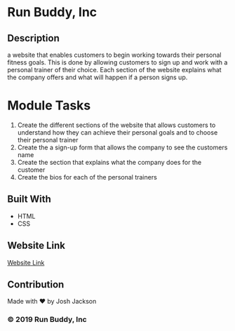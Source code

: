 # Run Buddy, Inc

## Description
a website that enables customers to begin working towards their personal fitness goals. This is done by allowing customers to sign up and work with a
personal trainer of their choice. Each section of the website explains what the company offers and what will happen if a person signs up.

# Module Tasks
1. Create the different sections of the website that allows customers to understand how they can achieve their personal goals and to choose their personal trainer
2. Create the a sign-up form that allows the company to see the customers name
3. Create the section that explains what the company does for the customer
4. Create the bios for each of the personal trainers

## Built With
* HTML
* CSS

## Website Link
<a href="file:///C:/Users/Joshman/OneDrive/Bootcamp/run-buddy/index.html">Website Link</a>

## Contribution
Made with ❤️ by Josh Jackson

### © 2019 Run Buddy, Inc
